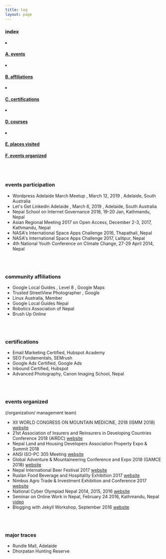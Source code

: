 ```yaml
---
title: log
layout: page
---
```



<div class="row">
<div class="col-md-6 sm-5 xs-5 tableofcontent">
	<h3 class="rhre">index</h3>
	<li class="hre"><a href="#events-participation"><h4>A. events</h4></a></li>
	<li class="hre"><a href="#affiliations"><h4>B. affiliations</h4></a></li>
	<li class="hre"><a href="#certifications"><h4>C. certifications</h4></a></li>
	<li class="hre"><a href="#courses"><h4>D. courses</h4></a></li>
	<li class="hre"><a href="#places"><h4>E. places visited</h4></a></li>
	<a href="#events-organized"><h4>F. events organized</h4></a>


</div>
</div>
<a name="events-participation"></a><br><br>

### events participation ###
- Wordpress Adelaide March Meetup , March 12, 2019 , Adelaide, South Australia
- Let's Get Linkedin Adelaide , March 6, 2019 , Adelaide, South Australia
- Nepal School on Internet Governance 2018, 19-20 Jan, Kathmandu, Nepal
- Asian Regional Meeting 2017 on Open Access, December 2-3, 2017, Kathmandu, Nepal
- NASA's International Space Apps Challenge 2016, Thapathali, Nepal
- NASA's International Space Apps Challenge 2017, Lalitpur, Nepal
- 4th National Youth Conference on Climate Change, 27-29 April 2014, Nepal



<a name="affiliations"></a><br><br>

### community affiliations ###
- Google Local Guides , Level 8 , Google Maps
- Trusted StreetView Photographer , Google
- Linux Australia, Member
- Google Local Guides Nepal
- Robotics Association of Nepal
- Brush Up Online


<a name="certifications"></a><br><br>

### certifications ###
- Email Marketing Certified, Hubspot Academy
- SEO Fundamentals, SEMrush
- Google Ads Certified, Google Ads
- Inbound Certified, Hubspot
- Advanced Photography, Canon Imaging School, Nepal


<a name="events-organized"></a><br><br>

### events organized ### 
(/organization/ management team)

- XII WORLD CONGRESS ON MOUNTAIN MEDICINE, 2018 (ISMM 2018) [website](https://ismm2018.org/)
- 21st Association of Insurers and Reinsurers in Developing Countries Conference 2018 (AIRDC) [website](https://airdc2018.com/)
- Nepal Land and Housing Developers Association Property Expo & Summit 2018
- ANSI ISO-PC 305 Meeting [website](https://sanitation.ansi.org/)
- Global Adventure & Mountaineering Conference and Expo 2018 (GAMCE 2018) [website](http://mountainadventure.events)
- Nepal International Beer Festival 2017 [website](http://nepalinternationalbeerfestival.com/)
- Ruslan Food Beverage and Hospitality Exhibition 2017 [website](http://fbhnepal.com)
- Nimbus Agro Trade & Investment Exhibition and Conference 2017 [website](http://agroexponepal.com)
- National Cyber Olympiad Nepal 2014, 2015, 2016 [website](http://brushuponline.edu.np)
- Seminar on Online Work in Nepal, February 24 2016, Kathmandu, Nepal [video](https://www.youtube.com/watch?v=gitFmq7uLU0)
- Blogging with Jekyll Workshop, September 2016 [website](https://www.techrise.me/events)

<a name="places"></a><br><br>

### major traces ### 

- Rundle Mall, Adelaide
- Dhorpatan Hunting Reserve
